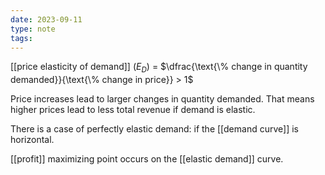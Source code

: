 ```yaml
---
date: 2023-09-11
type: note
tags: 
---
```


[[price elasticity of demand]] $(E_{D})$ = $\dfrac{\text{\% change in quantity demanded}}{\text{\% change in price}} > 1$

Price increases lead to larger changes in quantity demanded. That means higher prices lead to less total revenue if demand is elastic.

There is a case of perfectly elastic demand: if the [[demand curve]] is horizontal.

[[profit]] maximizing point occurs on the [[elastic demand]] curve.